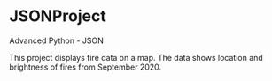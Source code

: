 # JSONProject
Advanced Python - JSON

This project displays fire data on a map. The data shows location and brightness of fires from September 2020. 
